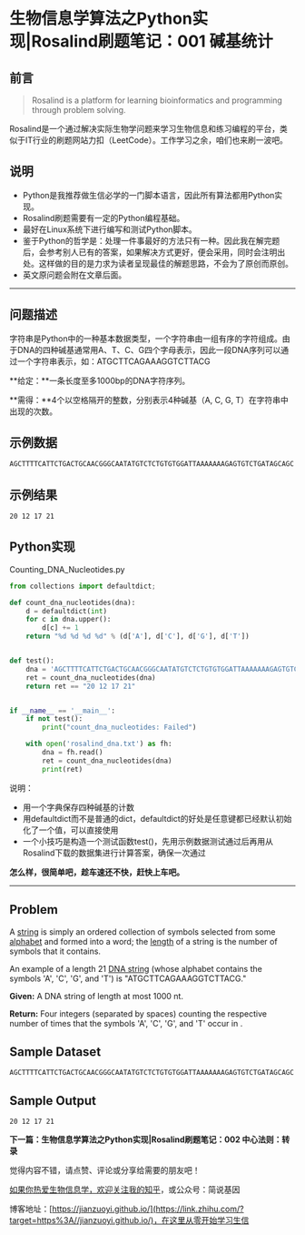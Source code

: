# 生物信息学算法之Python实现|Rosalind刷题笔记：001 碱基统计

## 前言

> Rosalind is a platform for learning bioinformatics and programming through problem solving.

Rosalind是一个通过解决实际生物学问题来学习生物信息和练习编程的平台，类似于IT行业的刷题网站力扣（LeetCode）。工作学习之余，咱们也来刷一波吧。

## 说明

* Python是我推荐做生信必学的一门脚本语言，因此所有算法都用Python实现。
* Rosalind刷题需要有一定的Python编程基础。
* 最好在Linux系统下进行编写和测试Python脚本。
* 鉴于Python的哲学是：处理一件事最好的方法只有一种。因此我在解完题后，会参考别人已有的答案，如果解决方式更好，便会采用，同时会注明出处。这样做的目的是力求为读者呈现最佳的解题思路，不会为了原创而原创。
* 英文原问题会附在文章后面。

---

## 问题描述

字符串是Python中的一种基本数据类型，一个字符串由一组有序的字符组成。由于DNA的四种碱基通常用A、T、C、G四个字母表示，因此一段DNA序列可以通过一个字符串表示，如：ATGCTTCAGAAAGGTCTTACG

**给定：**一条长度至多1000bp的DNA字符序列。

**需得：**4个以空格隔开的整数，分别表示4种碱基（A, C, G, T）在字符串中出现的次数。

## 示例数据

```bash
AGCTTTTCATTCTGACTGCAACGGGCAATATGTCTCTGTGTGGATTAAAAAAAGAGTGTCTGATAGCAGC
```

## 示例结果

```bash
20 12 17 21
```

## Python实现

Counting_DNA_Nucleotides.py

```python
from collections import defaultdict;

def count_dna_nucleotides(dna):
    d = defaultdict(int)
    for c in dna.upper():
        d[c] += 1
    return "%d %d %d %d" % (d['A'], d['C'], d['G'], d['T'])


def test():
    dna = 'AGCTTTTCATTCTGACTGCAACGGGCAATATGTCTCTGTGTGGATTAAAAAAAGAGTGTCTGATAGCAGC'
    ret = count_dna_nucleotides(dna)
    return ret == "20 12 17 21"


if __name__ == '__main__':
    if not test():
        print("count_dna_nucleotides: Failed")

    with open('rosalind_dna.txt') as fh:
        dna = fh.read()
        ret = count_dna_nucleotides(dna)
        print(ret)
```

说明：

* 用一个字典保存四种碱基的计数
* 用defaultdict而不是普通的dict，defaultdict的好处是任意键都已经默认初始化了一个值，可以直接使用
* 一个小技巧是构造一个测试函数test()，先用示例数据测试通过后再用从Rosalind下载的数据集进行计算答案，确保一次通过

**怎么样，很简单吧，趁车速还不快，赶快上车吧。**

---

## Problem

A [string](http://rosalind.info/glossary/string/) is simply an ordered collection of symbols selected from some [alphabet](http://rosalind.info/glossary/alphabet/) and formed into a word; the [length](http://rosalind.info/glossary/string-length/) of a string is the number of symbols that it contains.

An example of a length 21 [DNA string](http://rosalind.info/glossary/dna-string/) (whose alphabet contains the symbols 'A', 'C', 'G', and 'T') is "ATGCTTCAGAAAGGTCTTACG."

**Given:** A DNA string of length at most 1000 nt.

**Return:** Four integers (separated by spaces) counting the respective number of times that the symbols 'A', 'C', 'G', and 'T' occur in .

## Sample Dataset

```
AGCTTTTCATTCTGACTGCAACGGGCAATATGTCTCTGTGTGGATTAAAAAAAGAGTGTCTGATAGCAGC
```

## Sample Output

```
20 12 17 21
```

**下一篇：生物信息学算法之Python实现|Rosalind刷题笔记：002 中心法则：转录**



觉得内容不错，请点赞、评论或分享给需要的朋友吧！

[如果你热爱生物信息学，欢迎关注我的知乎](https://www.zhihu.com/people/jianzuoyi)，或公众号：简说基因

博客地址：[https://jianzuoyi.github.io/](https://link.zhihu.com/?target=https%3A//jianzuoyi.github.io/)，在这里从零开始学习生信